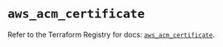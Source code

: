 # `aws_acm_certificate`

Refer to the Terraform Registry for docs: [`aws_acm_certificate`](https://registry.terraform.io/providers/hashicorp/aws/5.64.0/docs/resources/acm_certificate).
